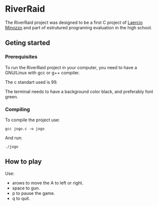 # RiverRaid
The RiverRaid project was designed to be a first C project of [Laercio Minozzo](http://www.linkedin.com/in/laercio-minozzo) and part of estrutured programing evaluation in the high school.
## Geting started
### Prerequisites
To run the RiverRaid project in your computer, you need to have a GNU/Linux with gcc or g++ compiler. 

The c standart used is 99.

The terminal needs to have a background color black, and preferably font green.

### Compiling
To compile the project use: 
```
gcc jogo.c -o jogo
```
And run:
```
./jogo
```
## How to play
Use:
* arows to move the A to left or right.
* space to gun.
* p     to pause the game.
* q     to quit.
